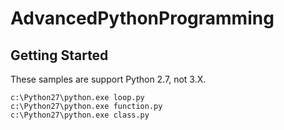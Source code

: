 # AdvancedPythonProgramming

## Getting Started

These samples are support Python 2.7, not 3.X.

```
c:\Python27\python.exe loop.py
c:\Python27\python.exe function.py
c:\Python27\python.exe class.py
```

